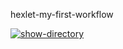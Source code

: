 hexlet-my-first-workflow

[![show-directory](https://github.com/Ghoouter/hexlet-my-first-workflow/actions/workflows/say-hello.yml/badge.svg)](https://github.com/Ghoouter/hexlet-my-first-workflow/actions/workflows/say-hello.yml)
